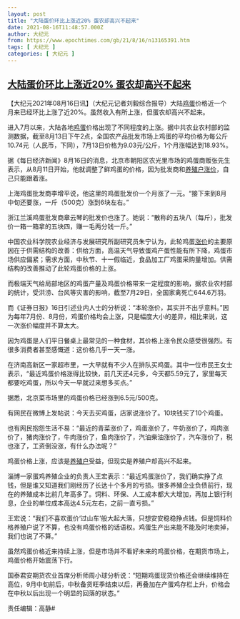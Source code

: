```yaml
---
layout: post
title: "大陆蛋价环比上涨近20% 蛋农却高兴不起来"
date: 2021-08-16T11:48:57.000Z
author: 大纪元
from: https://www.epochtimes.com/gb/21/8/16/n13165391.htm
tags: [ 大纪元 ]
categories: [ 大纪元 ]
---
```

<!--1629114537000-->
[大陆蛋价环比上涨近20% 蛋农却高兴不起来](https://www.epochtimes.com/gb/21/8/16/n13165391.htm)
------

<div>
<p>【大纪元2021年08月16日讯】（大纪元记者刘毅综合报导）大陆<a href="https://www.epochtimes.com/gb/tag/%E9%B8%A1%E8%9B%8B.html">鸡蛋</a>价格近一个月来已经环比上涨了近20%。虽然收入有所上涨，但蛋农却高兴不起来。</p><p>进入7月以来，大陆各地<a href="https://www.epochtimes.com/gb/tag/%E9%B8%A1%E8%9B%8B.html">鸡蛋</a>价格出现了不同程度的上涨。据中共农业农村部的监测数据，截至8月13日下午2点，全国农产品批发市场上鸡蛋的平均价格为每公斤10.74元（人民币，下同），7月13日价格为9.03元/公斤，1个月涨幅达到18.93%。</p><p>据《每日经济新闻》8月16日的消息，北京市朝阳区农光里市场的鸡蛋商贩张先生表示，从8月11日开始，他就调整了鲜鸡蛋的价格，因为批发商和<a href="https://www.epochtimes.com/gb/tag/%E5%85%BB%E6%AE%96%E6%88%B7.html">养殖户</a><a href="https://www.epochtimes.com/gb/tag/%E6%B6%A8%E4%BB%B7.html">涨价</a>，自己只能跟着涨。</p><p>上海鸡蛋批发商李增平说，他这里的鸡蛋批发价一个月涨了一元。“接下来到8月中旬还要涨，一斤（500克）涨到6块左右。”</p><p>浙江兰溪鸡蛋批发商章云琴的批发价也涨了。她说：“散称的五块八（每斤），批发价一箱一箱拿的五块四，赚一毛两分钱一斤。”</p><p>中国农业科学院农业经济与发展研究所副研究员朱宁认为，此轮鸡蛋<a href="https://www.epochtimes.com/gb/tag/%E6%B6%A8%E4%BB%B7.html">涨价</a>的主要原因在于供需结构的改善：供给方面，高温天气导致蛋鸡产蛋性能有所下降，鸡蛋市场供应偏紧；需求方面，中秋节、十一假临近，食品加工厂鸡蛋采购量增加。供需结构的改善推动了此轮鸡蛋价格的上涨。</p><p>而极端天气给局部地区的鸡蛋产量及鸡蛋价格带来一定程度的影响，据农业农村部的统计，受洪涝、台风等灾害的影响，截至7月29日，全国家禽死亡644.6万羽。</p><p>而《证券日报》16日引述业内人士的分析说：“本轮涨价，其实并不出乎意料。”因为每年7月份、8月份，鸡蛋价格均会上涨，只是幅度大小的差异，相比来说，这一次涨价幅度并不算太大。</p><p>因为鸡蛋是人们平日餐桌上最常见的一种食材，其价格上涨令民众感受很强烈。有很多消费者甚至感慨道：这价格几乎一天一涨。</p><p>在济南高新区一家超市里，一大早就有不少人在排队买鸡蛋。其中一位市民王女士表示，“最近鸡蛋价格涨得比较快，前几天还4元多，今天都5.59元了，家里每天都要吃鸡蛋，所以今天一早就过来想多买点。”</p><p>据悉，北京菜市场里的鸡蛋价格已经涨到6.5元/500克。</p><p>有网民在微博上发帖说：今天去买鸡蛋，店家说涨价了。10块钱买了10个鸡蛋。 ​</p><p>也有网民抱怨生活不易：“最近的青菜涨价了，鸡蛋涨价了，牛奶涨价了，鸡肉涨价了，猪肉涨价了，牛肉涨价了，鱼肉涨价了，汽油柴油涨价了，汽车涨价了，税也涨了，工资倒没涨，有什么办法呢？”</p><p>鸡蛋价格上涨，应该是<a href="https://www.epochtimes.com/gb/tag/%E5%85%BB%E6%AE%96%E6%88%B7.html">养殖户</a>受益，但现实是养殖户却高兴不起来。</p><p>淄博一家蛋鸡养殖企业的负责人王宏表示：“最近鸡蛋涨价了，我们确实挣了点钱，但是谁又知道我们刚经历了长达十个多月的亏损。很多养殖企业负债前行，现在的养殖成本比前几年高多了。饲料、环保、人工成本都大大增加，再加上银行利息，企业的单位成本高达4.5元左右，之前一直亏损。”</p><p>王宏说：“我们不喜欢蛋价‘过山车’般大起大落，只想安安稳稳挣点钱。但是饲料价格养殖户说了不算，也没有鸡蛋价格的话语权。鸡蛋生产出来能不能及时地卖掉，我们也说了不算。”</p><p>虽然鸡蛋价格近来持续上涨，但是市场并不看好未来的鸡蛋价格，在期货市场上，鸡蛋价格开始震荡下行。</p><p>国泰君安期货农业首席分析师周小球分析说：“短期鸡蛋现货价格还会继续维持在高位，9月中旬前后，中秋备货旺季结束以后，再叠加在产蛋鸡存栏上升，价格会在中秋以后出现一个明显的回落的状态。”</p><p>责任编辑：高静#</p>
</div>
